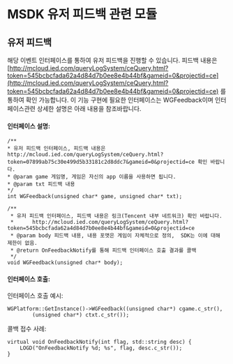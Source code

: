 ﻿MSDK 유저 피드백 관련 모듈
===

유저 피드백
---

해당 이벤트 인터페이스를 통하여 유저 피드백을 진행할 수 있습니다. 피드백 내용은 [http://mcloud.ied.com/queryLogSystem/ceQuery.html?token=545bcbcfada62a4d84d7b0ee8e4b44bf&gameid=0&projectid=ce](http://mcloud.ied.com/queryLogSystem/ceQuery.html?token=545bcbcfada62a4d84d7b0ee8e4b44bf&gameid=0&projectid=ce) 를 통하여 확인 가능합니다. 이 기능 구현에 필요한 인터페이스는 WGFeedback이며 인터페이스관련 상세한 설명은 아래 내용을 참조바랍니다.
#### 인터페이스 설명:

    /**
    * 유저 피드백 인터페이스, 피드백 내용은 http://mcloud.ied.com/queryLogSystem/ceQuery.html?token=07899ab75c30e499d5b33181c2d8ddc7&gameid=0&projectid=ce 확인 바랍니다.
    * @param game 게임명, 게임은 자신의 app 이름을 사용하면 됩니다.
    * @param txt 피드백 내용
    */
    int WGFeedback(unsigned char* game, unsigned char* txt);

	/**
	 * 유저 피드백 인터페이스, 피드백 내용은 링크(Tencent 내부 네트워크) 확인 바랍니다.
	 * 		http://mcloud.ied.com/queryLogSystem/ceQuery.html?token=545bcbcfada62a4d84d7b0ee8e4b44bf&gameid=0&projectid=ce
	 * @param body 피드백 내용, 내용 포맷은 게임이 자체적으로 정의,  SDK는 이에 대해 제한이 없음.
	 * @return OnFeedbackNotify를 통해 피드백 인터페이스 호출 결과를 콜백
	 */
	void WGFeedback(unsigned char* body);

#### 인터페이스 호출:
인터페이스 호출 예시:

	WGPlatform::GetInstance()->WGFeedback((unsigned char*) cgame.c_str(),
			(unsigned char*) ctxt.c_str());
콜백 접수 사례:

	virtual void OnFeedbackNotify(int flag, std::string desc) {
    	LOGD("OnFeedbackNotify %d; %s", flag, desc.c_str());
    }
